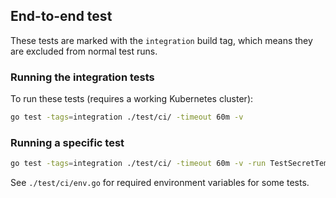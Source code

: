## End-to-end test

These tests are marked with the `integration` build tag, which means they are excluded from normal test runs.

### Running the integration tests

To run these tests (requires a working Kubernetes cluster):

```bash
go test -tags=integration ./test/ci/ -timeout 60m -v
```

### Running a specific test

```bash
go test -tags=integration ./test/ci/ -timeout 60m -v -run TestSecretTemplate_Full_Lifecycle
```

See `./test/ci/env.go` for required environment variables for some tests.
